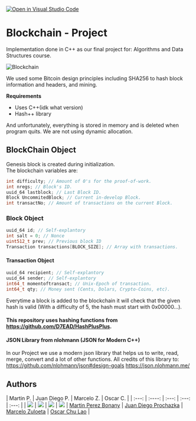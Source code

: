 [![Open in Visual Studio Code](https://classroom.github.com/assets/open-in-vscode-c66648af7eb3fe8bc4f294546bfd86ef473780cde1dea487d3c4ff354943c9ae.svg)](https://classroom.github.com/online_ide?assignment_repo_id=10088296&assignment_repo_type=AssignmentRepo)


# Blockchain - Project

Implementation done in C++ as our final project for: Algorithms and Data Structures course.  

![Blockchain](https://cryptoconexion.com/wp-content/uploads/2021/10/blockchainseguro-1024x607.jpg)

We used some Bitcoin design principles including SHA256 to hash block information and headers, and mining.

**Requirements**
- Uses C++(idk what version)
- Hash++ library
 
And unfortunately, everything is stored in memory and is deleted when program quits. We are not using dynamic allocation.

## BlockChain Object
Genesis block is created during initialization.  
The blockchain variables are:
```cpp
int difficulty; // Amount of 0's for the proof-of-work.
int nregs; // Block's ID.
uuid_64 lastblock; // Last Block ID.
Block UncommitedBlock; // Current in-develop Block.
int transactNo; // Amount of transactions on the current Block.
```

### Block Object
```cpp
uuid_64 id; // Self-explantory
int salt = 0; // Nonce
uint512_t prev; // Previous block ID
Transaction transactions[BLOCK_SIZE]; // Array with transactions.
```

#### Transaction Object
```cpp
uuid_64 recipient; // Self-explantory
uuid_64 sender; // Self-explantory
int64_t momentoftransact; // Unix-Epoch of transaction.
int64_t qty; // Money sent (Cents, Dolars, Crypto-Coins, etc).
```

Everytime a block is added to the blockchain it will check that the given hash is valid (With a difficulty of 5, the hash must start with 0x00000...).

#### This repository uses hashing functions from https://github.com/D7EAD/HashPlusPlus.

#### JSON Library from nlohmann (JSON for Modern C++)
In our Project we use a modern json library that helps us to write, read, merge, convert and a lot of other functions. 
All credits of this library to: 
https://github.com/nlohmann/json#design-goals 
https://json.nlohmann.me/

## Authors

| Martin P. | Juan Diego P. | Marcelo Z. | Oscar C. |
|   :---:    |    :----:   |   :---:    |  :---:     |   :---:    |
| <img src="https://avatars.githubusercontent.com/u/87045535?v=4">  | <img src="https://avatars.githubusercontent.com/u/66135437?v=4">   | <img src="https://avatars.githubusercontent.com/u/85197213?v=4"> | <img src="https://avatars.githubusercontent.com/u/112034734?v=4">  |
[Martin Perez Bonany](https://github.com/Owzok) |  [Juan Diego Prochazka](https://github.com/juandiegoproch)  |  [Marcelo Zuloeta](https://github.com/marceloZS)   |  [Oscar Chu Lao](https://github.com/PachoRyan) |
